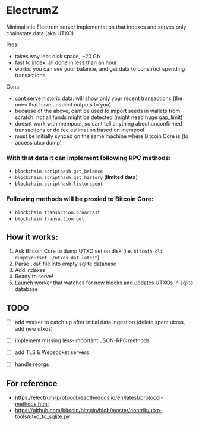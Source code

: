 ElectrumZ
=========

Minimalistic Electrum server implementation that indexes and serves only chainstate data (aka UTXO)

Pros:

* takes way less disk space, ~20 Gb
* fast to index: all done in less than an hour
* works: you can see your balance, and get data to construct spending transactions

Cons:

* cant serve historic data: will show only your recent transactions (the ones that have unspent outputs to you)
* because of the above, cant be used to import seeds in wallets from scratch: not all funds might be detected (might need huge gap_limit)
* doesnt work with mempool, so cant tell anything about unconfirmed transactions or do fee estimation based on mempool
* must be initially synced on the same machine where Bitcoin Core is (to access utxo dump)

### With that data it can implement following RPC  methods:

* `blockchain.scripthash.get_balance`
* `blockchain.scripthash.get_history` (**limited data**)
* `blockchain.scripthash.listunspent`

### Following methods will be proxied to Bitcoin Core:

* `blockchain.transaction.broadcast`
* `blockchain.transaction.get`

How it works:
-------------

1. Ask Bitcoin Core to dump UTXO set on disk (i.e. `bitcoin-cli dumptxoutset ~/utxos.dat latest`)
1. Parse `.dat` file into empty sqlite database
1. Add indexes
1. Ready to serve!
1. Launch worker that watches for new blocks and updates UTXOs in sqlite database

TODO
----

* [ ] add worker to catch up after initial data ingestion (delete spent utxos, add new utxos)
* [ ] implement missing less-important JSON-RPC methods
* [ ] add TLS & Websocket servers
* [ ] handle reorgs


For reference
------------

* https://electrum-protocol.readthedocs.io/en/latest/protocol-methods.html
* https://github.com/bitcoin/bitcoin/blob/master/contrib/utxo-tools/utxo_to_sqlite.py